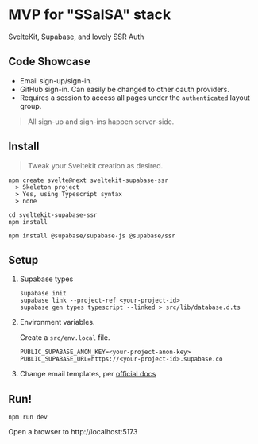 # MVP for "SSalSA" stack

SvelteKit, Supabase, and lovely SSR Auth

## Code Showcase

- Email sign-up/sign-in.
- GitHub sign-in. Can easily be changed to other oauth providers.
- Requires a session to access all pages under the `authenticated` layout group.

> All sign-up and sign-ins happen server-side.

## Install

> Tweak your Sveltekit creation as desired.

```
npm create svelte@next sveltekit-supabase-ssr
  > Skeleton project
  > Yes, using Typescript syntax
  > none

cd sveltekit-supabase-ssr
npm install

npm install @supabase/supabase-js @supabase/ssr
```

## Setup

1. Supabase types
    ```
    supabase init
    supabase link --project-ref <your-project-id>
    supabase gen types typescript --linked > src/lib/database.d.ts
    ```

2. Environment variables.
    
    Create a `src/env.local` file.
    ```
    PUBLIC_SUPABASE_ANON_KEY=<your-project-anon-key>
    PUBLIC_SUPABASE_URL=https://<your-project-id>.supabase.co
    ```

3. Change email templates, per [official docs](https://supabase.com/docs/guides/auth/server-side/email-based-auth-with-pkce-flow-for-ssr?framework=sveltekit#update-email-templates-with-url-for-api-endpoint)

## Run!

```
npm run dev
```

Open a browser to http://localhost:5173